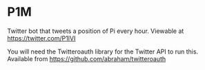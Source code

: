 # P1M
Twitter bot that tweets a position of Pi every hour. Viewable at https://twitter.com/P1IVI

You will need the Twitteroauth library for the Twitter API to run this. Available from https://github.com/abraham/twitteroauth
